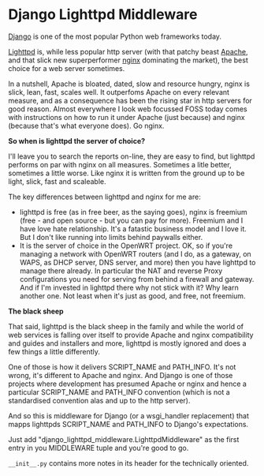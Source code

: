 # Django Lighttpd Middleware

[Django](https://www.djangoproject.com/) is one of the most popular Python web frameworks today.

[Lighttpd](http://www.lighttpd.net/) is, while less popular http server (with that patchy beast [Apache](https://httpd.apache.org/), and that slick new superperformer [nginx](https://nginx.org/en/) dominating the market), the best choice for a web server sometimes.

In a nutshell, Apache is bloated, dated, slow and resource hungry, nginx is slick, lean, fast, scales well. It outperfoms Apache on every relevant measure, and as a consequence has been the rising star in http servers for good reason. Almost everywhere I look web focussed FOSS today comes with instructions on how to run it under Apache (just because) and nginx (because that's what everyone does). Go nginx.

**So when is lighttpd the server of choice?**

I'll leave you to search the reports on-line, they are easy to find,  but lighttpd performs on par with nginx on all measures. Sometimes a litle better, sometimes a little worse. Like nginx it is written from the ground up to be light, slick, fast and scaleable.

The key differences between lighttpd and nginx for me are:

- lighttpd is free (as in free beer, as the saying goes), nginx is freemium (free - and open source - but you can pay for more). Freemium and I have love hate relationship. It's a fatastic business model and I love it. But I don't like running into limits behind paywalls either.
- It is the server of choice in the OpenWRT project. OK, so if you're managing a network with OpenWRT routers (and I do, as a gateway, on WAPS, as DHCP server, DNS server, and more) then you have lighttpd to manage there already. In particular the NAT and reverse Proxy configurations you need for serving from behind a firewall and gateway. And if I'm invested in lighttpd there why not stick with it? Why learn another one. Not least when it's just as good, and free, not freemium.

**The black sheep**

That said, lighttpd is the black sheep in the family and while the world of web services is falling over itself to provide Apache and nginx compatibility and guides and installers and more, lighttpd is mostly ignored and does a few things a little differently.

One of those is how it delivers SCRIPT_NAME and PATH_INFO. It's not wrong, it's different to Apache and nginx. And Django is one of those projects where development has presumed Apache or nginx and hence a particular SCRIPT_NAME and PATH_INFO convention (which is not a standardised convention alas and up to the http server).

And so this is middleware for Django (or a wsgi_handler replacement) that mapps lighttpds SCRIPT_NAME and PATH_INFO to Django's expectations.

Just add "django_lighttpd_middleware.LighttpdMiddleware" as the first entry in you MIDDLEWARE tuple and you're good to go. 

`__init__.py` contains more notes in its header for the technically oriented.

